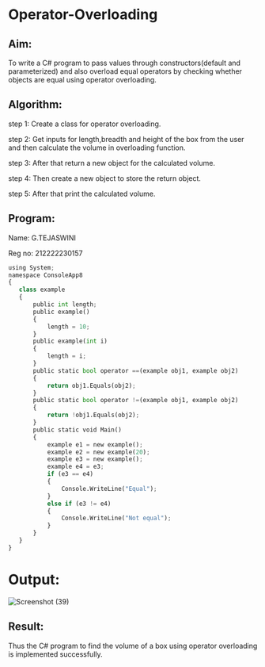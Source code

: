 # Operator-Overloading

## Aim:
 To write a C# program to pass values through constructors(default and parameterized) and also overload equal operators by checking whether objects are equal using operator overloading. 
 
 ## Algorithm:
step 1: Create a class for operator overloading.

step 2: Get inputs for length,breadth and height of the box from the user and then calculate the volume in overloading function.

step 3: After that return a new object for the calculated volume.

step 4: Then create a new object to store the return object.

step 5: After that print the calculated volume.
 
 
 ## Program:
 Name: G.TEJASWINI
 
 Reg no: 212222230157

 ```python
using System;
namespace ConsoleApp8
{
    class example
    {
        public int length;
        public example()
        {
            length = 10;
        }
        public example(int i)
        {
            length = i;
        }
        public static bool operator ==(example obj1, example obj2)
        {
            return obj1.Equals(obj2);
        }
        public static bool operator !=(example obj1, example obj2)
        {
            return !obj1.Equals(obj2);
        }
        public static void Main()
        {
            example e1 = new example();
            example e2 = new example(20);
            example e3 = new example();
            example e4 = e3;
            if (e3 == e4)
            {
                Console.WriteLine("Equal");
            }
            else if (e3 != e4)
            {
                Console.WriteLine("Not equal");
            }
        }
    }
}
```
 
 # Output:
 
 ![Screenshot (39)](https://github.com/TejaswiniGugananthan/Operator-Overloading/assets/121222763/e9325897-d327-4eaa-ae3b-f2eece3af6f7)

 ## Result:
 Thus the C# program to find the volume of a box using operator overloading is implemented successfully.

